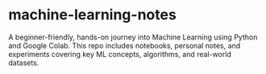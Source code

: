 # machine-learning-notes
A beginner-friendly, hands-on journey into Machine Learning using Python and Google Colab. This repo includes notebooks, personal notes, and experiments covering key ML concepts, algorithms, and real-world datasets.
